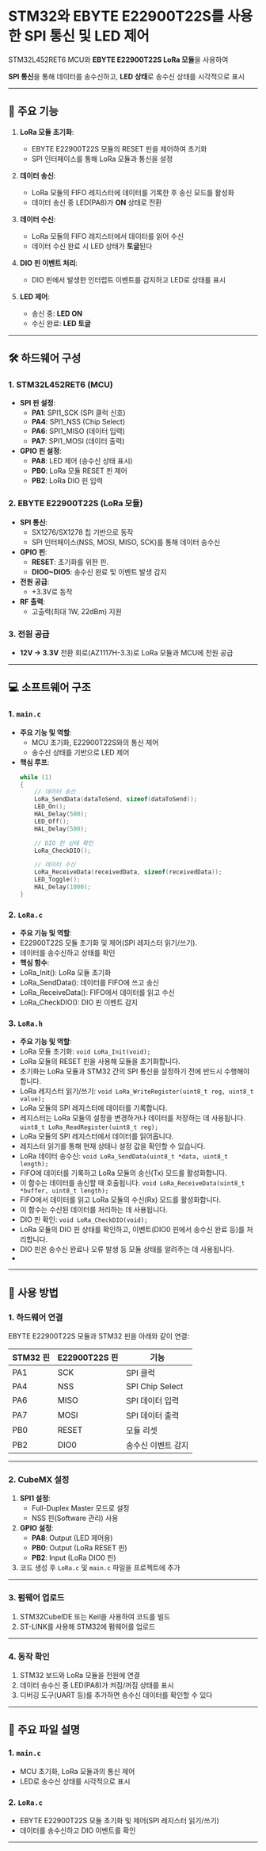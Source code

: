 # STM32와 EBYTE E22900T22S를 사용한 SPI 통신 및 LED 제어 

STM32L452RET6 MCU와 **EBYTE E22900T22S LoRa 모듈**을 사용하여 

**SPI 통신**을 통해 데이터를 송수신하고, **LED 상태**로 송수신 상태를 시각적으로 표시

---

## 📜 주요 기능
1. **LoRa 모듈 초기화**:
   - EBYTE E22900T22S 모듈의 RESET 핀을 제어하여 초기화
   - SPI 인터페이스를 통해 LoRa 모듈과 통신을 설정

2. **데이터 송신**:
   - LoRa 모듈의 FIFO 레지스터에 데이터를 기록한 후 송신 모드를 활성화
   - 데이터 송신 중 LED(PA8)가 **ON** 상태로 전환

3. **데이터 수신**:
   - LoRa 모듈의 FIFO 레지스터에서 데이터를 읽어 수신
   - 데이터 수신 완료 시 LED 상태가 **토글**된다

4. **DIO 핀 이벤트 처리**:
   - DIO 핀에서 발생한 인터럽트 이벤트를 감지하고 LED로 상태를 표시

5. **LED 제어**:
   - 송신 중: **LED ON**
   - 수신 완료: **LED 토글**

---

## 🛠️ 하드웨어 구성
### 1. **STM32L452RET6 (MCU)**
   - **SPI 핀 설정**:
     - **PA1**: SPI1_SCK (SPI 클럭 신호)
     - **PA4**: SPI1_NSS (Chip Select)
     - **PA6**: SPI1_MISO (데이터 입력)
     - **PA7**: SPI1_MOSI (데이터 출력)
   - **GPIO 핀 설정**:
     - **PA8**: LED 제어 (송수신 상태 표시)
     - **PB0**: LoRa 모듈 RESET 핀 제어
     - **PB2**: LoRa DIO 핀 입력

### 2. **EBYTE E22900T22S (LoRa 모듈)**
   - **SPI 통신**:
     - SX1276/SX1278 칩 기반으로 동작
     - SPI 인터페이스(NSS, MOSI, MISO, SCK)를 통해 데이터 송수신
   - **GPIO 핀**:
     - **RESET**: 초기화를 위한 핀.
     - **DIO0~DIO5**: 송수신 완료 및 이벤트 발생 감지
   - **전원 공급**:
     - +3.3V로 동작
   - **RF 출력**:
     - 고출력(최대 1W, 22dBm) 지원

### 3. **전원 공급**
   - **12V → 3.3V** 전환 회로(AZ1117H-3.3)로 LoRa 모듈과 MCU에 전원 공급

---

## 💻 소프트웨어 구조
### 1. **`main.c`**
- **주요 기능 및 역할**:
  - MCU 초기화, E22900T22S와의 통신 제어
  - 송수신 상태를 기반으로 LED 제어
- **핵심 루프**:
  ```c
  while (1)
  {
      // 데이터 송신
      LoRa_SendData(dataToSend, sizeof(dataToSend));
      LED_On();
      HAL_Delay(500);
      LED_Off();
      HAL_Delay(500);

      // DIO 핀 상태 확인
      LoRa_CheckDIO();

      // 데이터 수신
      LoRa_ReceiveData(receivedData, sizeof(receivedData));
      LED_Toggle();
      HAL_Delay(1000);
  }
  ```
### 2. **`LoRa.c`**
- **주요 기능 및 역할**:
- E22900T22S 모듈 초기화 및 제어(SPI 레지스터 읽기/쓰기).
- 데이터를 송수신하고 상태를 확인
- **핵심 함수**:
- LoRa_Init(): LoRa 모듈 초기화
- LoRa_SendData(): 데이터를 FIFO에 쓰고 송신
- LoRa_ReceiveData(): FIFO에서 데이터를 읽고 수신
- LoRa_CheckDIO(): DIO 핀 이벤트 감지

### 3. **`LoRa.h`**
- **주요 기능 및 역할**:
- LoRa 모듈 초기화:
```void LoRa_Init(void);```
- LoRa 모듈의 RESET 핀을 사용해 모듈을 초기화합니다.
- 초기화는 LoRa 모듈과 STM32 간의 SPI 통신을 설정하기 전에 반드시 수행해야 합니다.
- LoRa 레지스터 읽기/쓰기:
```void LoRa_WriteRegister(uint8_t reg, uint8_t value);```
- LoRa 모듈의 SPI 레지스터에 데이터를 기록합니다.
- 레지스터는 LoRa 모듈의 설정을 변경하거나 데이터를 저장하는 데 사용됩니다.
```uint8_t LoRa_ReadRegister(uint8_t reg);```
- LoRa 모듈의 SPI 레지스터에서 데이터를 읽어옵니다.
- 레지스터 읽기를 통해 현재 상태나 설정 값을 확인할 수 있습니다.
- LoRa 데이터 송수신:
```void LoRa_SendData(uint8_t *data, uint8_t length);```
- FIFO에 데이터를 기록하고 LoRa 모듈의 송신(Tx) 모드를 활성화합니다.
- 이 함수는 데이터를 송신할 때 호출됩니다.
```void LoRa_ReceiveData(uint8_t *buffer, uint8_t length);```
- FIFO에서 데이터를 읽고 LoRa 모듈의 수신(Rx) 모드를 활성화합니다.
- 이 함수는 수신된 데이터를 처리하는 데 사용됩니다.
- DIO 핀 확인:
```void LoRa_CheckDIO(void);```
- LoRa 모듈의 DIO 핀 상태를 확인하고, 이벤트(DIO0 핀에서 송수신 완료 등)를 처리합니다.
- DIO 핀은 송수신 완료나 오류 발생 등 모듈 상태를 알려주는 데 사용됩니다.
- 
-------
## 🔧 사용 방법

### 1. 하드웨어 연결
EBYTE E22900T22S 모듈과 STM32 핀을 아래와 같이 연결:

| STM32 핀 | E22900T22S 핀 | 기능              |
|----------|---------------|-------------------|
| PA1      | SCK           | SPI 클럭          |
| PA4      | NSS           | SPI Chip Select   |
| PA6      | MISO          | SPI 데이터 입력   |
| PA7      | MOSI          | SPI 데이터 출력   |
| PB0      | RESET         | 모듈 리셋        |
| PB2      | DIO0          | 송수신 이벤트 감지|

---

### 2. CubeMX 설정
1. **SPI1 설정**:
   - Full-Duplex Master 모드로 설정
   - NSS 핀(Software 관리) 사용
2. **GPIO 설정**:
   - **PA8**: Output (LED 제어용)
   - **PB0**: Output (LoRa RESET 핀)
   - **PB2**: Input (LoRa DIO0 핀)
3. 코드 생성 후 `LoRa.c` 및 `main.c` 파일을 프로젝트에 추가

---

### 3. 펌웨어 업로드
1. STM32CubeIDE 또는 Keil을 사용하여 코드를 빌드
2. ST-LINK를 사용해 STM32에 펌웨어를 업로드

---

### 4. 동작 확인
1. STM32 보드와 LoRa 모듈을 전원에 연결
2. 데이터 송수신 중 LED(PA8)가 켜짐/꺼짐 상태를 표시
3. 디버깅 도구(UART 등)를 추가하면 송수신 데이터를 확인할 수 있다

---

## 📘 주요 파일 설명

### 1. **`main.c`**
- MCU 초기화, LoRa 모듈과의 통신 제어
- LED로 송수신 상태를 시각적으로 표시

### 2. **`LoRa.c`**
- EBYTE E22900T22S 모듈 초기화 및 제어(SPI 레지스터 읽기/쓰기)
- 데이터를 송수신하고 DIO 이벤트를 확인

---
